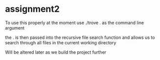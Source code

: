 # assignment2

To use this properly at the moment use ./trove .
as the command line argument

the . is then passed into the recursive file search function and allows us to search through all files in the current working directory

Will be altered later as we build the project further
